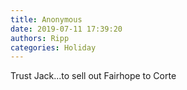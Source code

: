 ```yaml
---
title: Anonymous
date: 2019-07-11 17:39:20
authors: Ripp
categories: Holiday
---
```


 Trust Jack...to sell out Fairhope to Corte